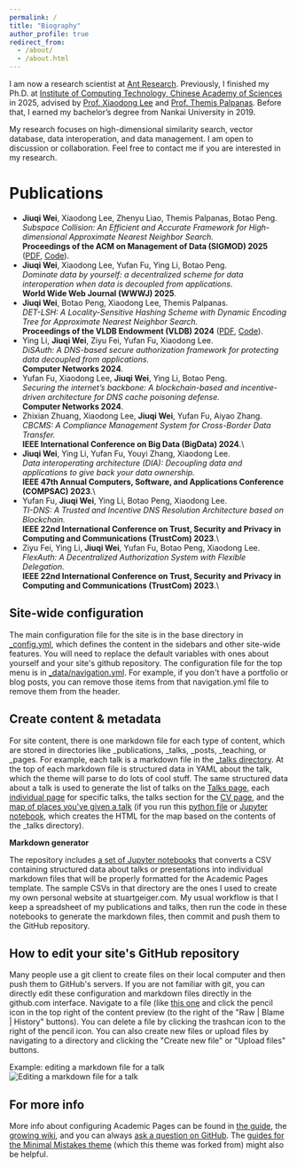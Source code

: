 ```yaml
---
permalink: /
title: "Biography"
author_profile: true
redirect_from: 
  - /about/
  - /about.html
---
```


I am now a research scientist at [Ant Research](https://www.antresearch.com/). Previously, I finished my Ph.D. at [Institute of Computing Technology, Chinese Academy of Sciences](http://english.ict.cas.cn/) in 2025, advised by [Prof. Xiaodong Lee](https://www.weforum.org/people/lee-xiaodong) and [Prof. Themis Palpanas](https://helios2.mi.parisdescartes.fr/~themisp/). Before that, I earned my bachelor’s degree from Nankai University in 2019.

My research focuses on high-dimensional similarity search, vector database, data interoperation, and data management. I am open to discussion or collaboration. Feel free to contact me if you are interested in my research.

Publications
======
- **Jiuqi Wei**, Xiaodong Lee, Zhenyu Liao, Themis Palpanas, Botao Peng.\
  *Subspace Collision: An Efficient and Accurate Framework for High-dimensional Approximate Nearest Neighbor Search.*\
  **Proceedings of the ACM on Management of Data (SIGMOD) 2025** ([PDF](https://dl.acm.org/doi/pdf/10.1145/3709729), [Code](https://github.com/WeiJiuQi/SuCo)).
- **Jiuqi Wei**, Xiaodong Lee, Yufan Fu, Ying Li, Botao Peng.\
  *Dominate data by yourself: a decentralized scheme for data interoperation when data is decoupled from applications.*\
  **World Wide Web Journal (WWWJ) 2025**.
- **Jiuqi Wei**, Botao Peng, Xiaodong Lee, Themis Palpanas.\
  *DET-LSH: A Locality-Sensitive Hashing Scheme with Dynamic Encoding Tree for Approximate Nearest Neighbor Search.*\
  **Proceedings of the VLDB Endowment (VLDB) 2024** ([PDF]([https://dl.acm.org/doi/pdf/10.1145/3709729](https://dl.acm.org/doi/pdf/10.14778/3665844.3665854)), [Code]([https://github.com/WeiJiuQi/SuCo](https://github.com/WeiJiuQi/DET-LSH))).
- Ying Li, **Jiuqi Wei**, Ziyu Fei, Yufan Fu, Xiaodong Lee.\
  *DiSAuth: A DNS-based secure authorization framework for protecting data decoupled from applications.*\
  **Computer Networks 2024**.
- Yufan Fu, Xiaodong Lee, **Jiuqi Wei**, Ying Li, Botao Peng.\
  *Securing the internet’s backbone: A blockchain-based and incentive-driven architecture for DNS cache poisoning defense.*\
  **Computer Networks 2024**.
- Zhixian Zhuang, Xiaodong Lee, **Jiuqi Wei**, Yufan Fu, Aiyao Zhang.\
  *CBCMS: A Compliance Management System for Cross-Border Data Transfer.*\
  **IEEE International Conference on Big Data (BigData) 2024**.\
- **Jiuqi Wei**, Ying Li, Yufan Fu, Youyi Zhang, Xiaodong Lee.\
  *Data interoperating architecture (DIA): Decoupling data and applications to give back your data ownership.*\
  **IEEE 47th Annual Computers, Software, and Applications Conference (COMPSAC) 2023**.\
- Yufan Fu, **Jiuqi Wei**, Ying Li, Botao Peng, Xiaodong Lee.\
  *TI-DNS: A Trusted and Incentive DNS Resolution Architecture based on Blockchain.*\
  **IEEE 22nd International Conference on Trust, Security and Privacy in Computing and Communications (TrustCom) 2023**.\
- Ziyu Fei, Ying Li, **Jiuqi Wei**, Yufan Fu, Botao Peng, Xiaodong Lee.\
  *FlexAuth: A Decentralized Authorization System with Flexible Delegation.*\
  **IEEE 22nd International Conference on Trust, Security and Privacy in Computing and Communications (TrustCom) 2023**.\

Site-wide configuration
------
The main configuration file for the site is in the base directory in [_config.yml](https://github.com/academicpages/academicpages.github.io/blob/master/_config.yml), which defines the content in the sidebars and other site-wide features. You will need to replace the default variables with ones about yourself and your site's github repository. The configuration file for the top menu is in [_data/navigation.yml](https://github.com/academicpages/academicpages.github.io/blob/master/_data/navigation.yml). For example, if you don't have a portfolio or blog posts, you can remove those items from that navigation.yml file to remove them from the header. 

Create content & metadata
------
For site content, there is one markdown file for each type of content, which are stored in directories like _publications, _talks, _posts, _teaching, or _pages. For example, each talk is a markdown file in the [_talks directory](https://github.com/academicpages/academicpages.github.io/tree/master/_talks). At the top of each markdown file is structured data in YAML about the talk, which the theme will parse to do lots of cool stuff. The same structured data about a talk is used to generate the list of talks on the [Talks page](https://academicpages.github.io/talks), each [individual page](https://academicpages.github.io/talks/2012-03-01-talk-1) for specific talks, the talks section for the [CV page](https://academicpages.github.io/cv), and the [map of places you've given a talk](https://academicpages.github.io/talkmap.html) (if you run this [python file](https://github.com/academicpages/academicpages.github.io/blob/master/talkmap.py) or [Jupyter notebook](https://github.com/academicpages/academicpages.github.io/blob/master/talkmap.ipynb), which creates the HTML for the map based on the contents of the _talks directory).

**Markdown generator**

The repository includes [a set of Jupyter notebooks](https://github.com/academicpages/academicpages.github.io/tree/master/markdown_generator
) that converts a CSV containing structured data about talks or presentations into individual markdown files that will be properly formatted for the Academic Pages template. The sample CSVs in that directory are the ones I used to create my own personal website at stuartgeiger.com. My usual workflow is that I keep a spreadsheet of my publications and talks, then run the code in these notebooks to generate the markdown files, then commit and push them to the GitHub repository.

How to edit your site's GitHub repository
------
Many people use a git client to create files on their local computer and then push them to GitHub's servers. If you are not familiar with git, you can directly edit these configuration and markdown files directly in the github.com interface. Navigate to a file (like [this one](https://github.com/academicpages/academicpages.github.io/blob/master/_talks/2012-03-01-talk-1.md) and click the pencil icon in the top right of the content preview (to the right of the "Raw | Blame | History" buttons). You can delete a file by clicking the trashcan icon to the right of the pencil icon. You can also create new files or upload files by navigating to a directory and clicking the "Create new file" or "Upload files" buttons. 

Example: editing a markdown file for a talk
![Editing a markdown file for a talk](/images/editing-talk.png)

For more info
------
More info about configuring Academic Pages can be found in [the guide](https://academicpages.github.io/markdown/), the [growing wiki](https://github.com/academicpages/academicpages.github.io/wiki), and you can always [ask a question on GitHub](https://github.com/academicpages/academicpages.github.io/discussions). The [guides for the Minimal Mistakes theme](https://mmistakes.github.io/minimal-mistakes/docs/configuration/) (which this theme was forked from) might also be helpful.
